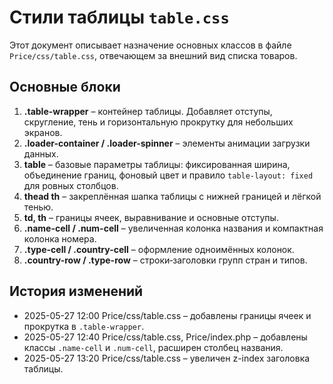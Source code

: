 # Стили таблицы `table.css`

Этот документ описывает назначение основных классов в файле `Price/css/table.css`, отвечающем за внешний вид списка товаров.

## Основные блоки

1. **.table-wrapper** – контейнер таблицы. Добавляет отступы, скругление, тень и горизонтальную прокрутку для небольших экранов.
2. **.loader-container / .loader-spinner** – элементы анимации загрузки данных.
3. **table** – базовые параметры таблицы: фиксированная ширина, объединение границ, фоновый цвет и правило `table-layout: fixed` для ровных столбцов.
4. **thead th** – закреплённая шапка таблицы с нижней границей и лёгкой тенью.
5. **td, th** – границы ячеек, выравнивание и основные отступы.
6. **.name-cell / .num-cell** – увеличенная колонка названия и компактная колонка номера.
7. **.type-cell / .country-cell** – оформление одноимённых колонок.
8. **.country-row / .type-row** – строки‑заголовки групп стран и типов.

## История изменений

- 2025-05-27 12:00 Price/css/table.css – добавлены границы ячеек и прокрутка в `.table-wrapper`.
- 2025-05-27 12:40 Price/css/table.css, Price/index.php – добавлены классы `.name-cell` и `.num-cell`, расширен столбец названия.
- 2025-05-27 13:20 Price/css/table.css – увеличен z-index заголовка таблицы.
